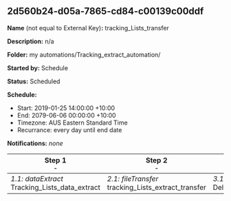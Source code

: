 ## 2d560b24-d05a-7865-cd84-c00139c00ddf

**Name** (not equal to External Key)**:** tracking_Lists_transfer

**Description:** n/a

**Folder:** my automations/Tracking_extract_automation/

**Started by:** Schedule

**Status:** Scheduled

**Schedule:**

* Start: 2019-01-25 14:00:00 +10:00
* End: 2079-06-06 00:00:00 +10:00
* Timezone: AUS Eastern Standard Time
* Recurrance: every day until end date

**Notifications:** _none_


| Step 1<br>_<small>-</small>_ | Step 2<br>_<small>-</small>_ | Step 3<br>_<small>-</small>_ |
| --- | --- | --- |
| _1.1: dataExtract_<br>Tracking_Lists_data_extract | _2.1: fileTransfer_<br>tracking_Lists_extract_transfer | _3.1: query_<br>Delete_Lists_DE_Data |
